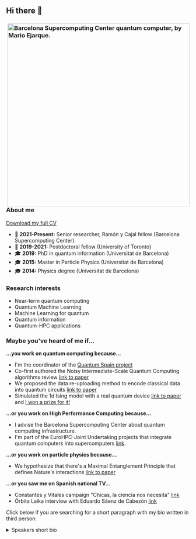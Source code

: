 ## Hi there 👋

<h3>
  <img align="right" height="500" src="./images/ACL_QC.jpg" alt="Barcelona Supercomputing Center quantum computer, by Mario Ejarque.">
 </h3>

### About me

[Download my full CV](https://github.com/AlbaCL/AlbaCL/blob/main/CV.pdf)

- :briefcase: **2021-Present:** Senior researcher, Ramón y Cajal fellow (Barcelona Supercomputing Center)
- :briefcase: **2019-2021:** Postdoctoral fellow (University of Toronto)
- :mortar_board: **2019:** PhD in quantum information (Universitat de Barcelona)
- :mortar_board: **2015:** Master in Particle Physics (Universitat de Barcelona)
- :mortar_board: **2014:** Physics degree (Universitat de Barcelona)

### Research interests

- Near-term quantum computing
- Quantum Machine Learning
- Machine Learning for quantum
- Quantum information
- Quantum-HPC applications

### Maybe you've heard of me if...

**...you work on quantum computing because...**
- I'm the coordinator of the [Quantum Spain project](https://quantumspain-project.es/en/quantum-spain/)
- Co-first authored the Noisy Intermediate-Scale Quantum Computing algorithms review [link to paper](
https://doi.org/10.1103/RevModPhys.94.015004)
- We proposed the data re-uploading method to encode classical data into quantum circuits [link to paper](
https://doi.org/10.22331/q-2020-02-06-226)
- Simulated the 1d Ising model with a real quantum device [link to paper](
https://doi.org/10.22331/q-2018-12-21-114) and [I won a prize for it!](https://github.com/qiskit-community/qiskit-community-tutorials/blob/master/awards/teach_me_qiskit_2018/index.ipynb)

**...or you work on High Performance Computing because...**
- I advise the Barcelona Supercomputing Center about quantum computing infrastructure.
- I'm part of the EuroHPC-Joint Undertaking projects that integrate quantum computers into supercomputers [link](https://eurohpc-ju.europa.eu/selection-six-sites-host-first-european-quantum-computers-2022-10-04_en).

**...or you work on particle physics because...**
- We hypothesize that there's a Maximal Entanglement Principle that defines Nature's interactions [link to paper](
https://doi.org/10.21468/SciPostPhys.3.5.036)

**...or you saw me on Spanish national TV...**
- Constantes y Vitales campaign "Chicas, la ciencia nos necesita" [link](https://www.lasexta.com/constantes-vitales/mujeres-cientificas/alba-cervera-sonaba-ser-exploradora-universo-cuantico_2023020963e4beb77b624e0001a95063.html)
- Órbita Laika interview with Eduardo Sáenz de Cabezón [link](https://www.youtube.com/watch?v=SjOASr8n-DY&list=PLK0aD1enESuWKCWDZBytCa5eXpAjka0Mv)

Click below if you are searching for a short paragraph with my bio written in third person:

<details>
<summary>Speakers short bio</summary>
<br>
Alba Cervera-Lierta is a Senior Researcher at the Barcelona Supercomputing Center. She earned her PhD in 2019 at the University of Barcelona, where she studied physics and an MSc in particle physics. After her PhD, she moved to the University of Toronto as a postdoctoral fellow at the Alán Aspuru-Guizik group. She works on near-term quantum algorithms and their applications, Quantum-HPC integration, and artificial intelligence strategies in quantum physics. Since October 2021, she has been the Quantum Spain project coordinator, an initiative to boost the quantum computing ecosystem that will acquire and operate a quantum computer at the BSC-CNS.
</details>

<!--
I’m a Senior Researcher at the Barcelona Supercomputing Center (BSC-CNS). I earned my PhD in quantum computation and quantum information at the Universitat de Barcelona, where I also studied an MSc in Particle Physics. After my PhD, I moved to the University of Toronto as a postdoctoral fellow at the Alán Aspuru-Guzik group. Two years later, I moved back to my hometown, Barcelona, as a Senior Researcher at Quantic Group. Since October 2021, I am the coordinator of the Quantum Spain project, an initiative to boost the Spanish quantum computing ecosystem that will acquire and operate a quantum computer at the BSC-CNS.

I have a great interest in quantum technologies in general and quantum computation in particular. I worked on quantum information foundations, multipartite entanglement, and particle physics. Now I’m focused on discerning near-term opportunities of quantum computation and the synergies between quantum physics and artificial intelligence.


[<img src="https://github.com/AlbaCL/AlbaCL/blob/main/X_albaclierta.png" width="100">](https://x.com/albaclierta)
[<img src="https://github.com/AlbaCL/AlbaCL/blob/main/LN_Alba.png" width="100">](https://www.linkedin.com/in/alba-cervera-lierta-phd-4506969b/)
[<img src="https://github.com/AlbaCL/AlbaCL/blob/main/Youtube_AlbaCerveraLierta.png" width="100">](https://www.youtube.com/channel/UCVzW73BIg4NLWJlQua59TKA)
-->
